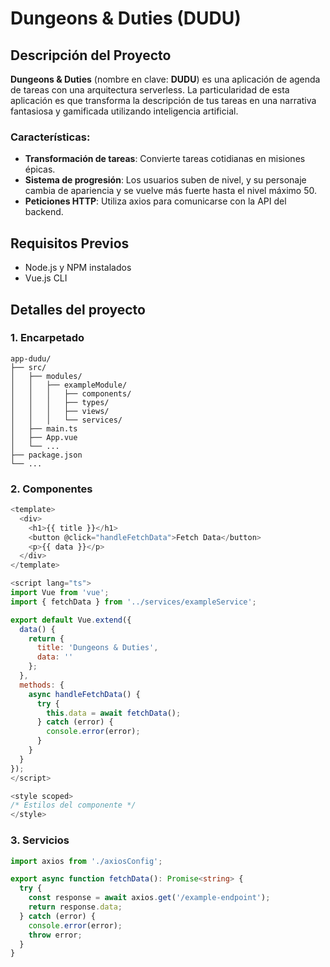 # Dungeons & Duties (DUDU)

## Descripción del Proyecto

**Dungeons & Duties** (nombre en clave: **DUDU**) es una aplicación de agenda de tareas con una arquitectura serverless. La particularidad de esta aplicación es que transforma la descripción de tus tareas en una narrativa fantasiosa y gamificada utilizando inteligencia artificial. 

### Características:
- **Transformación de tareas**: Convierte tareas cotidianas en misiones épicas.
- **Sistema de progresión**: Los usuarios suben de nivel, y su personaje cambia de apariencia y se vuelve más fuerte hasta el nivel máximo 50.
- **Peticiones HTTP**: Utiliza axios para comunicarse con la API del backend.

## Requisitos Previos

- Node.js y NPM instalados
- Vue.js CLI

## Detalles del proyecto

### 1. Encarpetado

   ```
app-dudu/
├── src/
│   ├── modules/
│   │   ├── exampleModule/
│   │   │   ├── components/
│   │   │   ├── types/
│   │   │   ├── views/
│   │   │   └── services/
│   ├── main.ts
│   ├── App.vue
│   └── ...
├── package.json
└── ...
```

### 2. Componentes

```js
<template>
  <div>
    <h1>{{ title }}</h1>
    <button @click="handleFetchData">Fetch Data</button>
    <p>{{ data }}</p>
  </div>
</template>

<script lang="ts">
import Vue from 'vue';
import { fetchData } from '../services/exampleService';

export default Vue.extend({
  data() {
    return {
      title: 'Dungeons & Duties',
      data: ''
    };
  },
  methods: {
    async handleFetchData() {
      try {
        this.data = await fetchData();
      } catch (error) {
        console.error(error);
      }
    }
  }
});
</script>

<style scoped>
/* Estilos del componente */
</style>
```


### 3. Servicios

```ts
import axios from './axiosConfig';

export async function fetchData(): Promise<string> {
  try {
    const response = await axios.get('/example-endpoint');
    return response.data;
  } catch (error) {
    console.error(error);
    throw error;
  }
}
